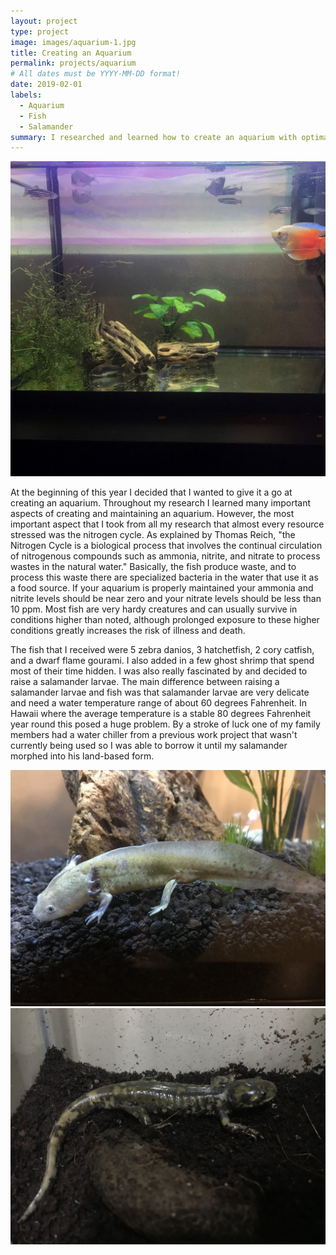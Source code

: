 ```yaml
---
layout: project
type: project
image: images/aquarium-1.jpg
title: Creating an Aquarium
permalink: projects/aquarium
# All dates must be YYYY-MM-DD format!
date: 2019-02-01
labels:
  - Aquarium
  - Fish
  - Salamander
summary: I researched and learned how to create an aquarium with optimal conditions to care for fish and a salamander larvae.
---
```

<div class="ui large rounded images">
  <img class="ui image" src="../images/aquarium-1.jpg">
</div>

At the beginning of this year I decided that I wanted to give it a go at creating an aquarium. Throughout my research I learned many important aspects of creating and maintaining an aquarium. However, the most important aspect that I took from all my research that almost every resource stressed was the nitrogen cycle. As explained by Thomas Reich, "the Nitrogen Cycle is a biological process that involves the continual circulation of nitrogenous compounds such as ammonia, nitrite, and nitrate to process wastes in the natural water." Basically, the fish produce waste, and to process this waste there are specialized bacteria in the water that use it as a food source. If your aquarium is properly maintained your ammonia and nitrite levels should be near zero and your nitrate levels should be less than 10 ppm. Most fish are very hardy creatures and can usually survive in conditions higher than noted, although prolonged exposure to these higher conditions greatly increases the risk of illness and death.

The fish that I received were 5 zebra danios, 3 hatchetfish, 2 cory catfish, and a dwarf flame gourami. I also added in a few ghost shrimp that spend most of their time hidden. I was also really fascinated by and decided to raise a salamander larvae. The main difference between raising a salamander larvae and fish was that salamander larvae are very delicate and need a water temperature range of about 60 degrees Fahrenheit. In Hawaii where the average temperature is a stable 80 degrees Fahrenheit year round this posed a huge problem. By a stroke of luck one of my family members had a water chiller from a previous work project that wasn't currently being used so I was able to borrow it until my salamander morphed into his land-based form.

<div class="ui large rounded centered images">
  <img class="ui image" src="../images/aquarium-2.jpg">
  <img class="ui image" src="../images/aquarium-3.jpg">
</div>

